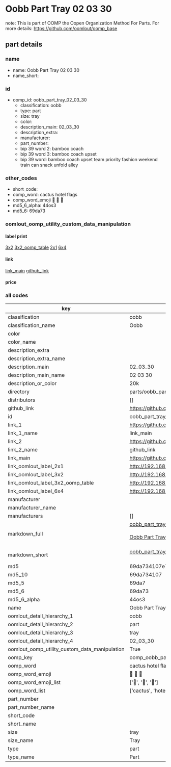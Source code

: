 # Oobb Part Tray 02 03 30  

note: This is part of OOMP the Oopen Organization Method For Parts. For more details: https://github.com/oomlout/oomp_base

##  part details





### name
* name: Oobb Part Tray 02 03 30
* name_short: 
### id
* oomp_id: oobb_part_tray_02_03_30
  * classification: oobb
  * type: part
  * size: tray
  * color: 
  * description_main: 02_03_30
  * description_extra: 
  * manufacturer: 
  * part_number: 
  * bip 39 word 2: bamboo coach
  * bip 39 word 3: bamboo coach upset
  * bip 39 word: bamboo coach upset team priority fashion weekend train can snack unfold alley

### other_codes
* short_code: 
* oomp_word: cactus hotel flags
* oomp_word_emoji :cactus: :hotel: :flags:
* md5_6_alpha: 44os3
* md5_6: 69da73






### oomlout_oomp_utility_custom_data_manipulation
#### label print
[3x2](http://192.168.1.245:1112/?label=oomp%2044os3)
[3x2_oomp_table](http://192.168.1.107:1112/?label=oomp%2044os3)
[2x1](http://192.168.1.242:1112/?label=oomp%2044os3)
[6x4](http://192.168.1.55:1112/?label=oomp%2044os3)    

#### link

[link_main](https://github.com/oomlout/oomlout_oomp_current_version_messy/tree/main/parts/oobb_part_tray_02_03_30) [github_link](https://github.com/oomlout/oomlout_oomp_part_src/tree/main/parts/oobb_part_tray_02_03_30)                             

#### price







### all codes 
| key | value |  
| --- | --- |  
| classification | oobb |  
| classification_name | Oobb |  
| color |  |  
| color_name |  |  
| description_extra |  |  
| description_extra_name |  |  
| description_main | 02_03_30 |  
| description_main_name | 02 03 30 |  
| description_or_color | 20k |  
| directory | parts/oobb_part_tray_02_03_30 |  
| distributors | [] |  
| github_link | https://github.com/oomlout/oomlout_oomp_part_src/tree/main/parts/oobb_part_tray_02_03_30 |  
| id | oobb_part_tray_02_03_30 |  
| link_1 | https://github.com/oomlout/oomlout_oomp_current_version_messy/tree/main/parts/oobb_part_tray_02_03_30 |  
| link_1_name | link_main |  
| link_2 | https://github.com/oomlout/oomlout_oomp_part_src/tree/main/parts/oobb_part_tray_02_03_30 |  
| link_2_name | github_link |  
| link_main | https://github.com/oomlout/oomlout_oomp_current_version_messy/tree/main/parts/oobb_part_tray_02_03_30 |  
| link_oomlout_label_2x1 | http://192.168.1.242:1112/?label=oomp%2044os3 |  
| link_oomlout_label_3x2 | http://192.168.1.245:1112/?label=oomp%2044os3 |  
| link_oomlout_label_3x2_oomp_table | http://192.168.1.107:1112/?label=oomp%2044os3 |  
| link_oomlout_label_6x4 | http://192.168.1.55:1112/?label=oomp%2044os3 |  
| manufacturer |  |  
| manufacturer_name |  |  
| manufacturers | [] |  
| markdown_full | [oobb_part_tray_02_03_30](https://github.com/oomlout/oomlout_oomp_current_version_messy/tree/main/parts/oobb_part_tray_02_03_30)<br>[](https://github.com/oomlout/oomlout_oomp_current_version_messy/tree/main/parts/oobb_part_tray_02_03_30)<br>[Oobb Part Tray 02 03 30](https://github.com/oomlout/oomlout_oomp_current_version_messy/tree/main/parts/oobb_part_tray_02_03_30)<br><br> |  
| markdown_short | [oobb_part_tray_02_03_30](https://github.com/oomlout/oomlout_oomp_current_version_messy/tree/main/parts/oobb_part_tray_02_03_30)<br><br> |  
| md5 | 69da734107e71f214d557debde4b2890 |  
| md5_10 | 69da734107 |  
| md5_5 | 69da7 |  
| md5_6 | 69da73 |  
| md5_6_alpha | 44os3 |  
| name | Oobb Part Tray 02 03 30 |  
| oomlout_detail_hierarchy_1 | oobb |  
| oomlout_detail_hierarchy_2 | part |  
| oomlout_detail_hierarchy_3 | tray |  
| oomlout_detail_hierarchy_4 | 02_03_30 |  
| oomlout_oomp_utility_custom_data_manipulation | True |  
| oomp_key | oomp_oobb_part_tray_02_03_30 |  
| oomp_word | cactus hotel flags |  
| oomp_word_emoji | :cactus: :hotel: :flags: |  
| oomp_word_emoji_list | [':cactus:', ':hotel:', ':flags:'] |  
| oomp_word_list | ['cactus', 'hotel', 'flags'] |  
| part_number |  |  
| part_number_name |  |  
| short_code |  |  
| short_name |  |  
| size | tray |  
| size_name | Tray |  
| type | part |  
| type_name | Part |  
